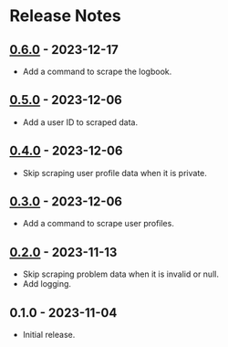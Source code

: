 # Release Notes

## [0.6.0](https://github.com/ngmy/moonboard-web-search/compare/0.5.0...0.6.0) - 2023-12-17

- Add a command to scrape the logbook.

## [0.5.0](https://github.com/ngmy/moonboard-web-search/compare/0.4.0...0.5.0) - 2023-12-06

- Add a user ID to scraped data.

## [0.4.0](https://github.com/ngmy/moonboard-web-search/compare/0.3.0...0.4.0) - 2023-12-06

- Skip scraping user profile data when it is private.

## [0.3.0](https://github.com/ngmy/moonboard-web-search/compare/0.2.0...0.3.0) - 2023-12-06

- Add a command to scrape user profiles.

## [0.2.0](https://github.com/ngmy/moonboard-web-search/compare/0.1.0...0.2.0) - 2023-11-13

- Skip scraping problem data when it is invalid or null.
- Add logging.

## 0.1.0 - 2023-11-04

- Initial release.
